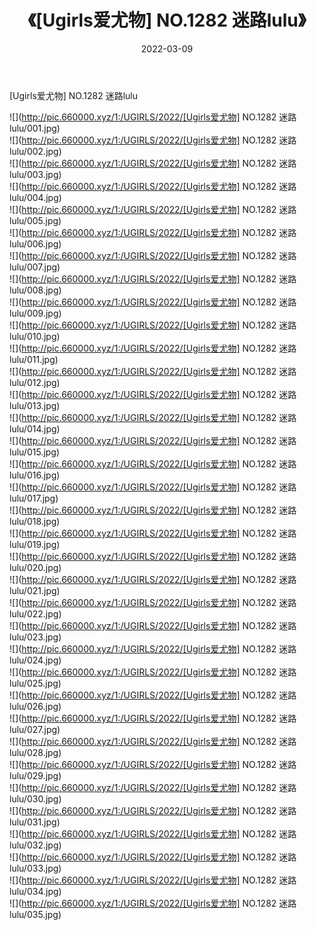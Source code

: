 ﻿---
layout: post
title:  《[Ugirls爱尤物] NO.1282 迷路lulu》
date:   2022-03-09
img: http://pic.660000.xyz/1:/UGIRLS/2022/[Ugirls爱尤物] NO.1282 迷路lulu/000.jpg
categories: [美女, 清纯, 唯美]
---

[Ugirls爱尤物] NO.1282 迷路lulu

 ![](http://pic.660000.xyz/1:/UGIRLS/2022/[Ugirls爱尤物] NO.1282 迷路lulu/001.jpg) <br>![](http://pic.660000.xyz/1:/UGIRLS/2022/[Ugirls爱尤物] NO.1282 迷路lulu/002.jpg) <br>![](http://pic.660000.xyz/1:/UGIRLS/2022/[Ugirls爱尤物] NO.1282 迷路lulu/003.jpg) <br>![](http://pic.660000.xyz/1:/UGIRLS/2022/[Ugirls爱尤物] NO.1282 迷路lulu/004.jpg) <br>![](http://pic.660000.xyz/1:/UGIRLS/2022/[Ugirls爱尤物] NO.1282 迷路lulu/005.jpg) <br>![](http://pic.660000.xyz/1:/UGIRLS/2022/[Ugirls爱尤物] NO.1282 迷路lulu/006.jpg) <br>![](http://pic.660000.xyz/1:/UGIRLS/2022/[Ugirls爱尤物] NO.1282 迷路lulu/007.jpg) <br>![](http://pic.660000.xyz/1:/UGIRLS/2022/[Ugirls爱尤物] NO.1282 迷路lulu/008.jpg) <br>![](http://pic.660000.xyz/1:/UGIRLS/2022/[Ugirls爱尤物] NO.1282 迷路lulu/009.jpg) <br>![](http://pic.660000.xyz/1:/UGIRLS/2022/[Ugirls爱尤物] NO.1282 迷路lulu/010.jpg) <br>![](http://pic.660000.xyz/1:/UGIRLS/2022/[Ugirls爱尤物] NO.1282 迷路lulu/011.jpg) <br>![](http://pic.660000.xyz/1:/UGIRLS/2022/[Ugirls爱尤物] NO.1282 迷路lulu/012.jpg) <br>![](http://pic.660000.xyz/1:/UGIRLS/2022/[Ugirls爱尤物] NO.1282 迷路lulu/013.jpg) <br>![](http://pic.660000.xyz/1:/UGIRLS/2022/[Ugirls爱尤物] NO.1282 迷路lulu/014.jpg) <br>![](http://pic.660000.xyz/1:/UGIRLS/2022/[Ugirls爱尤物] NO.1282 迷路lulu/015.jpg) <br>![](http://pic.660000.xyz/1:/UGIRLS/2022/[Ugirls爱尤物] NO.1282 迷路lulu/016.jpg) <br>![](http://pic.660000.xyz/1:/UGIRLS/2022/[Ugirls爱尤物] NO.1282 迷路lulu/017.jpg) <br>![](http://pic.660000.xyz/1:/UGIRLS/2022/[Ugirls爱尤物] NO.1282 迷路lulu/018.jpg) <br>![](http://pic.660000.xyz/1:/UGIRLS/2022/[Ugirls爱尤物] NO.1282 迷路lulu/019.jpg) <br>![](http://pic.660000.xyz/1:/UGIRLS/2022/[Ugirls爱尤物] NO.1282 迷路lulu/020.jpg) <br>![](http://pic.660000.xyz/1:/UGIRLS/2022/[Ugirls爱尤物] NO.1282 迷路lulu/021.jpg) <br>![](http://pic.660000.xyz/1:/UGIRLS/2022/[Ugirls爱尤物] NO.1282 迷路lulu/022.jpg) <br>![](http://pic.660000.xyz/1:/UGIRLS/2022/[Ugirls爱尤物] NO.1282 迷路lulu/023.jpg) <br>![](http://pic.660000.xyz/1:/UGIRLS/2022/[Ugirls爱尤物] NO.1282 迷路lulu/024.jpg) <br>![](http://pic.660000.xyz/1:/UGIRLS/2022/[Ugirls爱尤物] NO.1282 迷路lulu/025.jpg) <br>![](http://pic.660000.xyz/1:/UGIRLS/2022/[Ugirls爱尤物] NO.1282 迷路lulu/026.jpg) <br>![](http://pic.660000.xyz/1:/UGIRLS/2022/[Ugirls爱尤物] NO.1282 迷路lulu/027.jpg) <br>![](http://pic.660000.xyz/1:/UGIRLS/2022/[Ugirls爱尤物] NO.1282 迷路lulu/028.jpg) <br>![](http://pic.660000.xyz/1:/UGIRLS/2022/[Ugirls爱尤物] NO.1282 迷路lulu/029.jpg) <br>![](http://pic.660000.xyz/1:/UGIRLS/2022/[Ugirls爱尤物] NO.1282 迷路lulu/030.jpg) <br>![](http://pic.660000.xyz/1:/UGIRLS/2022/[Ugirls爱尤物] NO.1282 迷路lulu/031.jpg) <br>![](http://pic.660000.xyz/1:/UGIRLS/2022/[Ugirls爱尤物] NO.1282 迷路lulu/032.jpg) <br>![](http://pic.660000.xyz/1:/UGIRLS/2022/[Ugirls爱尤物] NO.1282 迷路lulu/033.jpg) <br>![](http://pic.660000.xyz/1:/UGIRLS/2022/[Ugirls爱尤物] NO.1282 迷路lulu/034.jpg) <br>![](http://pic.660000.xyz/1:/UGIRLS/2022/[Ugirls爱尤物] NO.1282 迷路lulu/035.jpg) <br>